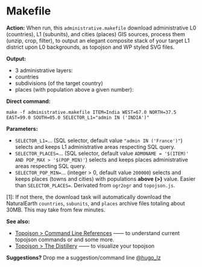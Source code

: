 Makefile
==========

**Action:** When run, this `administrative.makefile` download administrative L0 (countries), L1 (subunits), and cities (places) GIS sources, process them (unzip, crop, filter), to output an elegant composite stack of your target L1 district upon L0 backgrounds, as topojson and WP styled SVG files.

**Output:** 

* 3 administrative layers:
 * countries
 * subdivisions (of the target country)
 * places (with population above a given number):

**Direct command:**

    make -f administrative.makefile ITEM=India WEST=67.0 NORTH=37.5  EAST=99.0 SOUTH=05.0 SELECTOR_L1="admin IN ('INDIA')"

**Parameters:**
* `SELECTOR_L1=`... (SQL selector, default value `"admin IN ('France')"`) selects and keeps L1 administrative areas respecting SQL query.
* `SELECTOR_PLACES=`... (SQL selector, default value `ADM0NAME = '$(ITEM)' AND POP_MAX > '$(POP_MIN)'`) selects and keeps places administrative areas respecting SQL query.
* `SELECTOR_POP_MIN=`... (integer > 0, default value `200000`) selects and keeps places (towns and cities) with populations **above (>)** value. Easier than `SELECTOR_PLACES=`.
Derivated from `ogr2ogr` and `topojson.js`.

[1]: If not there, the download task will automatically download the NaturalEarth `countries`, `subunits`, and `places` archive files totaling about 30MB. This may take from few minutes.

**See also:**
* [Topojson > Command Line References](https://github.com/mbostock/topojson/wiki/Command-Line-Reference) —— to understand current topojson commands or and some more.
* [Topojson > The Distillery](http://herrstucki.github.io/distillery/) —— to visualize your topojson

**Suggestions?** Drop me a suggestion/command line [@hugo_lz](http://twitter.com/hugo_lz)
